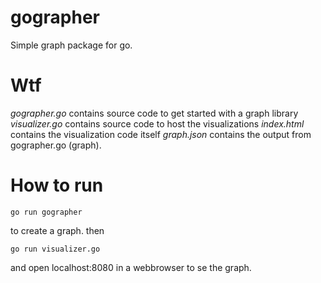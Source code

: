 # gographer

Simple graph package for go.

# Wtf

_gographer.go_ contains source code to get started with a graph library
_visualizer.go_ contains source code to host the visualizations
_index.html_ contains the visualization code itself
_graph.json_ contains the output from gographer.go (graph).

# How to run

    go run gographer 

to create a graph. then

    go run visualizer.go

and open localhost:8080 in a webbrowser to se the graph.


